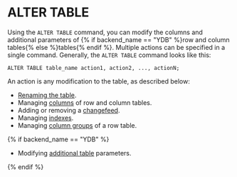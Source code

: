 # ALTER TABLE

Using the `ALTER TABLE` command, you can modify the columns and additional parameters of {% if backend_name == "YDB" %}row and column tables{% else %}tables{% endif %}. Multiple actions can be specified in a single command. Generally, the `ALTER TABLE` command looks like this:

```yql
ALTER TABLE table_name action1, action2, ..., actionN;
```

An action is any modification to the table, as described below:

* [Renaming the table](rename.md).
* Managing [columns](columns.md) of row and column tables.
* Adding or removing a [changefeed](changefeed.md).
* Managing [indexes](indexes.md).
* Managing [column groups](family.md) of a row table.

{% if backend_name == "YDB" %}

* Modifying [additional table](set.md) parameters.

{% endif %}


